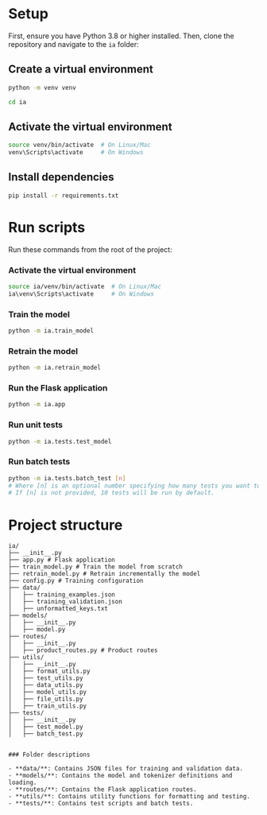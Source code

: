# Setup

First, ensure you have Python 3.8 or higher installed. Then, clone the repository and navigate to the `ia` folder:

## Create a virtual environment

```sh
python -m venv venv
```

```sh
cd ia
```

## Activate the virtual environment

```sh
source venv/bin/activate  # On Linux/Mac
venv\Scripts\activate     # On Windows
```

## Install dependencies

```sh
pip install -r requirements.txt
```

# Run scripts

Run these commands from the root of the project:

### Activate the virtual environment

```sh
source ia/venv/bin/activate  # On Linux/Mac
ia\venv\Scripts\activate     # On Windows
```

### Train the model

```sh
python -m ia.train_model
```

### Retrain the model

```sh
python -m ia.retrain_model
```

### Run the Flask application

```sh
python -m ia.app
```

### Run unit tests

```sh
python -m ia.tests.test_model
```

### Run batch tests

```sh
python -m ia.tests.batch_test [n]
# Where [n] is an optional number specifying how many tests you want to run.
# If [n] is not provided, 10 tests will be run by default.
```

# Project structure

```
ia/
├── __init__.py
├── app.py # Flask application
├── train_model.py # Train the model from scratch
├── retrain_model.py # Retrain incrementally the model
├── config.py # Training configuration
├── data/
│   ├── training_examples.json
│   ├── training_validation.json
│   ├── unformatted_keys.txt
├── models/
│   ├── __init__.py
│   ├── model.py
├── routes/
│   ├── __init__.py
│   ├── product_routes.py # Product routes
├── utils/
│   ├── __init__.py
│   ├── format_utils.py
│   ├── test_utils.py
│   ├── data_utils.py
│   ├── model_utils.py
│   ├── file_utils.py
│   ├── train_utils.py
├── tests/
│   ├── __init__.py
│   ├── test_model.py
│   ├── batch_test.py


### Folder descriptions

- **data/**: Contains JSON files for training and validation data.
- **models/**: Contains the model and tokenizer definitions and loading.
- **routes/**: Contains the Flask application routes.
- **utils/**: Contains utility functions for formatting and testing.
- **tests/**: Contains test scripts and batch tests.
```
